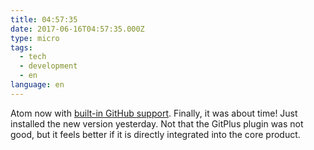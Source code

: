 ```yaml
---
title: 04:57:35
date: 2017-06-16T04:57:35.000Z
type: micro
tags:
  - tech
  - development
  - en
language: en
---
```


Atom now with [built-in GitHub support](https://github.atom.io/). Finally, it was about time! Just installed the new version yesterday. Not that the GitPlus plugin was not good, but it feels better if it is directly integrated into the core product.
